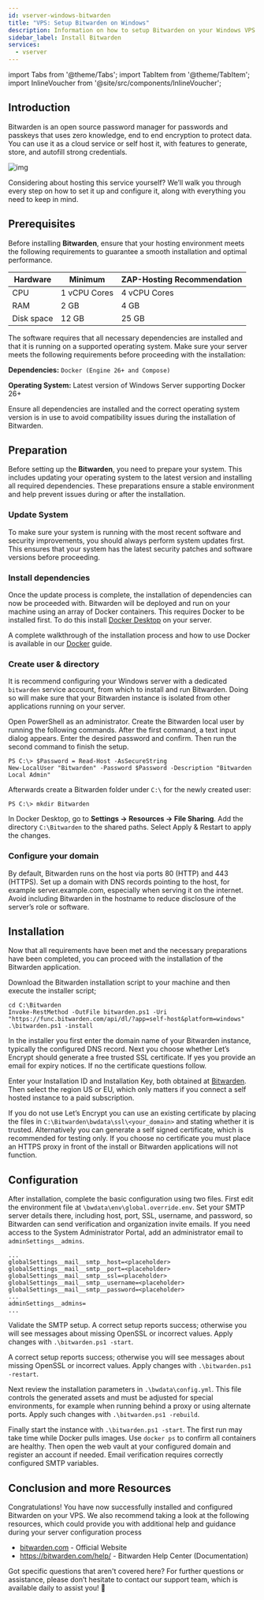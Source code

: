 ```yaml
---
id: vserver-windows-bitwarden
title: "VPS: Setup Bitwarden on Windows"
description: Information on how to setup Bitwarden on your Windows VPS from ZAP-Hosting - ZAP-Hosting.com documentation
sidebar_label: Install Bitwarden
services:
  - vserver
---
```


import Tabs from '@theme/Tabs';
import TabItem from '@theme/TabItem';
import InlineVoucher from '@site/src/components/InlineVoucher';

## Introduction

Bitwarden is an open source password manager for passwords and passkeys that uses zero knowledge, end to end encryption to protect data. You can use it as a cloud service or self host it, with features to generate, store, and autofill strong credentials. 

![img](https://screensaver01.zap-hosting.com/index.php/s/RwKmstAct5kNQwB/preview)

Considering about hosting this service yourself? We’ll walk you through every step on how to set it up and configure it, along with everything you need to keep in mind.

<InlineVoucher />



## Prerequisites

Before installing **Bitwarden**, ensure that your hosting environment meets the following requirements to guarantee a smooth installation and optimal performance.

| Hardware   | Minimum      | ZAP-Hosting Recommendation |
| ---------- | ------------ | -------------------------- |
| CPU        | 1 vCPU Cores | 4 vCPU Cores               |
| RAM        | 2 GB         | 4 GB                       |
| Disk space | 12 GB        | 25 GB                      |

The software requires that all necessary dependencies are installed and that it is running on a supported operating system. Make sure your server meets the following requirements before proceeding with the installation:

**Dependencies:** `Docker (Engine 26+ and Compose)` 

**Operating System:** Latest version of Windows Server supporting Docker 26+

Ensure all dependencies are installed and the correct operating system version is in use to avoid compatibility issues during the installation of Bitwarden.



## Preparation

Before setting up the **Bitwarden**, you need to prepare your system. This includes updating your operating system to the latest version and installing all required dependencies. These preparations ensure a stable environment and help prevent issues during or after the installation.


### Update System
To make sure your system is running with the most recent software and security improvements, you should always perform system updates first. This ensures that your system has the latest security patches and software versions before proceeding.

### Install dependencies
Once the update process is complete, the installation of dependencies can now be proceeded with. Bitwarden will be deployed and run on your machine using an array of Docker containers. This requires Docker to be installed first. To do this install [Docker Desktop](https://docs.docker.com/desktop/setup/install/windows-install/) on your server. 

A complete walkthrough of the installation process and how to use Docker is available in our [Docker](vserver-linux-docker.md) guide.



### Create user & directory

It is recommend configuring your Windows server with a dedicated `bitwarden` service account, from which to install and run Bitwarden. Doing so will make sure that your Bitwarden instance is isolated from other applications running on your server.

Open PowerShell as an administrator. Create the Bitwarden local user by running the following commands. After the first command, a text input dialog appears. Enter the desired password and confirm. Then run the second command to finish the setup.

```
PS C:\> $Password = Read-Host -AsSecureString
New-LocalUser "Bitwarden" -Password $Password -Description "Bitwarden Local Admin"
```

Afterwards create a Bitwarden folder under `C:\` for the newly created user:

```
PS C:\> mkdir Bitwarden
```

In Docker Desktop, go to **Settings → Resources → File Sharing**. Add the directory `C:\Bitwarden` to the shared paths. Select Apply & Restart to apply the changes.



### Configure your domain

By default, Bitwarden runs on the host via ports 80 (HTTP) and 443 (HTTPS). Set up a domain with DNS records pointing to the host, for example server.example.com, especially when serving it on the internet. Avoid including Bitwarden in the hostname to reduce disclosure of the server’s role or software.




## Installation
Now that all requirements have been met and the necessary preparations have been completed, you can proceed with the installation of the Bitwarden application.

Download the Bitwarden installation script to your machine and then execute the installer script;

```
cd C:\Bitwarden
Invoke-RestMethod -OutFile bitwarden.ps1 -Uri "https://func.bitwarden.com/api/dl/?app=self-host&platform=windows"
.\bitwarden.ps1 -install
```

In the installer you first enter the domain name of your Bitwarden instance, typically the configured DNS record. Next you choose whether Let’s Encrypt should generate a free trusted SSL certificate. If yes you provide an email for expiry notices. If no the certificate questions follow. 

Enter your Installation ID and Installation Key, both obtained at [Bitwarden](https://bitwarden.com/host). Then select the region US or EU, which only matters if you connect a self hosted instance to a paid subscription. 

If you do not use Let’s Encrypt you can use an existing certificate by placing the files in `C:\Bitwarden\bwdata\ssl\<your_domain>` and stating whether it is trusted. Alternatively you can generate a self signed certificate, which is recommended for testing only. If you choose no certificate you must place an HTTPS proxy in front of the install or Bitwarden applications will not function.



## Configuration

After installation, complete the basic configuration using two files. First edit the environment file at `\bwdata\env\global.override.env`. Set your SMTP server details there, including host, port, SSL, username, and password, so Bitwarden can send verification and organization invite emails. If you need access to the System Administrator Portal, add an administrator email to `adminSettings__admins`.

```
...
globalSettings__mail__smtp__host=<placeholder>
globalSettings__mail__smtp__port=<placeholder>
globalSettings__mail__smtp__ssl=<placeholder>
globalSettings__mail__smtp__username=<placeholder>
globalSettings__mail__smtp__password=<placeholder>
...
adminSettings__admins=
...
```

Validate the SMTP setup. A correct setup reports success; otherwise you will see messages about missing OpenSSL or incorrect values. Apply changes with `.\bitwarden.ps1 -start`.

A correct setup reports success; otherwise you will see messages about missing OpenSSL or incorrect values. Apply changes with `.\bitwarden.ps1 -restart`.

Next review the installation parameters in `.\bwdata\config.yml`. This file controls the generated assets and must be adjusted for special environments, for example when running behind a proxy or using alternate ports. Apply such changes with `.\bitwarden.ps1 -rebuild`.

Finally start the instance with `.\bitwarden.ps1 -start`. The first run may take time while Docker pulls images. Use `docker ps` to confirm all containers are healthy. Then open the web vault at your configured domain and register an account if needed. Email verification requires correctly configured SMTP variables.

## Conclusion and more Resources

Congratulations! You have now successfully installed and configured Bitwarden on your VPS. We also recommend taking a look at the following resources, which could provide you with additional help and guidance during your server configuration process

- [bitwarden.com](https://bitwarden.com/) - Official Website
- https://bitwarden.com/help/ - Bitwarden Help Center (Documentation)

Got specific questions that aren't covered here? For further questions or assistance, please don’t hesitate to contact our support team, which is available daily to assist you! 🙂